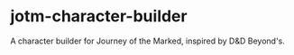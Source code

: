 # jotm-character-builder
A character builder for Journey of the Marked, inspired by D&amp;D Beyond's.
